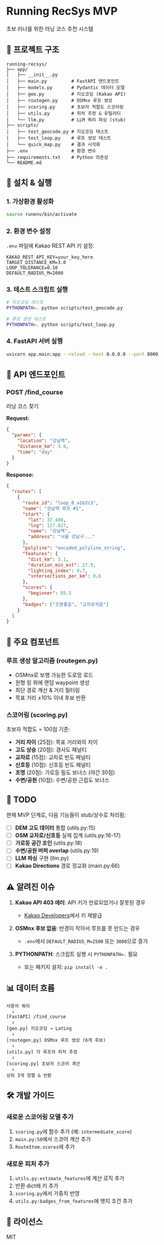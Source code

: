 # Running RecSys MVP

초보 러너를 위한 러닝 코스 추천 시스템

## 📁 프로젝트 구조

```
running-recsys/
├── app/
│   ├── __init__.py
│   ├── main.py         # FastAPI 엔드포인트
│   ├── models.py       # Pydantic 데이터 모델
│   ├── geo.py          # 지오코딩 (Kakao API)
│   ├── routegen.py     # OSMnx 루프 생성
│   ├── scoring.py      # 초보자 적합도 스코어링
│   ├── utils.py        # 피처 추정 & 유틸리티
│   └── llm.py          # LLM 쿼리 파싱 (stub)
├── scripts/
│   ├── test_geocode.py # 지오코딩 테스트
│   ├── test_loop.py    # 루프 생성 테스트
│   └── quick_map.py    # 결과 시각화
├── .env                # 환경 변수
├── requirements.txt    # Python 의존성
└── README.md
```

## 🚀 설치 & 실행

### 1. 가상환경 활성화
```bash
source runenv/bin/activate
```

### 2. 환경 변수 설정
`.env` 파일에 Kakao REST API 키 설정:
```
KAKAO_REST_API_KEY=your_key_here
TARGET_DISTANCE_KM=3.0
LOOP_TOLERANCE=0.10
DEFAULT_RADIUS_M=2000
```

### 3. 테스트 스크립트 실행
```bash
# 지오코딩 테스트
PYTHONPATH=. python scripts/test_geocode.py

# 루프 생성 테스트
PYTHONPATH=. python scripts/test_loop.py
```

### 4. FastAPI 서버 실행
```bash
uvicorn app.main:app --reload --host 0.0.0.0 --port 8000
```

## 📡 API 엔드포인트

### POST /find_course
러닝 코스 찾기

**Request:**
```json
{
  "params": {
    "location": "강남역",
    "distance_km": 3.0,
    "time": "day"
  }
}
```

**Response:**
```json
{
  "routes": [
    {
      "route_id": "loop_0_a1b2c3",
      "name": "강남역 루프 #1",
      "start": {
        "lat": 37.498,
        "lng": 127.027,
        "name": "강남역",
        "address": "서울 강남구..."
      },
      "polyline": "encoded_polyline_string",
      "features": {
        "dist_km": 3.1,
        "duration_min_est": 27.9,
        "lighting_index": 0.7,
        "intersections_per_km": 0.6
      },
      "scores": {
        "beginner": 85.5
      },
      "badges": ["조명좋음", "교차로적음"]
    }
  ]
}
```

## 🔧 주요 컴포넌트

### 루프 생성 알고리즘 (routegen.py)
- OSMnx로 보행 가능한 도로망 로드
- 원형 링 위에 랜덤 waypoint 생성
- 최단 경로 계산 & 거리 필터링
- 목표 거리 ±10% 이내 후보 반환

### 스코어링 (scoring.py)
초보자 적합도 = 100점 기준:
- **거리 차이** (25점): 목표 거리와의 차이
- **고도 상승** (20점): 경사도 페널티
- **교차로** (15점): 교차로 빈도 페널티
- **신호등** (10점): 신호등 빈도 페널티  
- **조명** (20점): 가로등 밀도 보너스 (야간 30점)
- **수변/공원** (10점): 수변/공원 근접도 보너스

## 📝 TODO

현재 MVP 단계로, 다음 기능들이 stub/상수로 처리됨:

- [ ] **DEM 고도 데이터** 통합 (utils.py:15)
- [ ] **OSM 교차로/신호등** 실제 집계 (utils.py:16-17)
- [ ] **가로등 공간 조인** (utils.py:18)
- [ ] **수변/공원 버퍼 overlap** (utils.py:19)
- [ ] **LLM 파싱** 구현 (llm.py)
- [ ] **Kakao Directions** 경로 정교화 (main.py:66)

## ⚠️ 알려진 이슈

1. **Kakao API 403 에러**: API 키가 만료되었거나 잘못된 경우
   - [Kakao Developers](https://developers.kakao.com/)에서 키 재발급
   
2. **OSMnx 후보 없음**: 반경이 작아서 루프를 못 만드는 경우
   - `.env`에서 `DEFAULT_RADIUS_M=2500` 또는 `3000`으로 증가

3. **PYTHONPATH**: 스크립트 실행 시 `PYTHONPATH=.` 필요
   - 또는 패키지 설치: `pip install -e .`

## 📊 데이터 흐름

```
사용자 쿼리
  ↓
[FastAPI] /find_course
  ↓
[geo.py] 지오코딩 → LatLng
  ↓
[routegen.py] OSMnx 루프 생성 (6개 후보)
  ↓
[utils.py] 각 루프의 피처 추정
  ↓
[scoring.py] 초보자 스코어 계산
  ↓
상위 3개 정렬 & 반환
```

## 🛠️ 개발 가이드

### 새로운 스코어링 모델 추가
1. `scoring.py`에 함수 추가 (예: `intermediate_score`)
2. `main.py:50`에서 스코어 계산 추가
3. `RouteItem.scores`에 추가

### 새로운 피처 추가
1. `utils.py:estimate_features`에 계산 로직 추가
2. 반환 dict에 키 추가
3. `scoring.py`에서 가중치 반영
4. `utils.py:badges_from_features`에 뱃지 조건 추가

## 📄 라이선스

MIT
